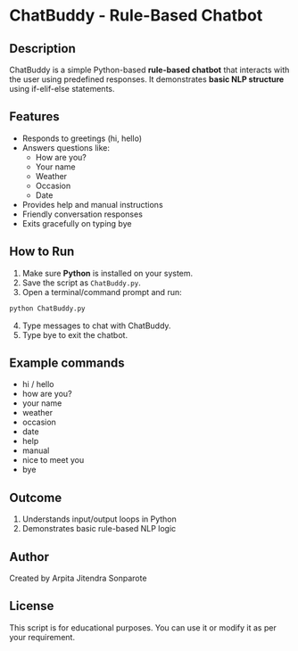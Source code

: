 # ChatBuddy - Rule-Based Chatbot

## Description
ChatBuddy is a simple Python-based **rule-based chatbot** that interacts with the user using predefined responses. It demonstrates **basic NLP structure** using if-elif-else statements.

## Features
- Responds to greetings (hi, hello)
- Answers questions like:
  - How are you?  
  - Your name  
  - Weather  
  - Occasion  
  - Date
- Provides help and manual instructions
- Friendly conversation responses
- Exits gracefully on typing bye

## How to Run
1. Make sure **Python** is installed on your system.  
2. Save the script as `ChatBuddy.py`.  
3. Open a terminal/command prompt and run:
```bash
python ChatBuddy.py
```
4. Type messages to chat with ChatBuddy.
5. Type bye to exit the chatbot.

## Example commands
- hi / hello
- how are you?
- your name
- weather
- occasion
- date
- help
- manual
- nice to meet you
- bye

## Outcome
1. Understands input/output loops in Python
2. Demonstrates basic rule-based NLP logic

## Author
Created by Arpita Jitendra Sonparote

## License
This script is for educational purposes. You can use it or modify it as per your requirement.
